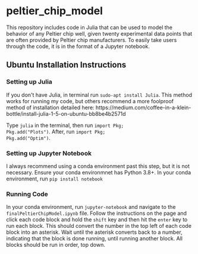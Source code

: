 # peltier_chip_model
This repository includes code in Julia that can be used to model the behavior of any Peltier chip well, given twenty experimental data points that are often provided by Peltier chip manufacturers. To easily take users through the code, it is in the format of a Jupyter notebook.
<h2> Ubuntu Installation Instructions</h2>
<h3>Setting up Julia</h3>
If you don't have Julia, in terminal run <code>sudo-apt install Julia</code>. This method works for running my code, but others recommend a more foolproof method of installation detailed here: https://medium.com/coffee-in-a-klein-bottle/install-julia-1-5-on-ubuntu-bb8be4b2571d

Type <code>julia</code> in the terminal, then run <code>import Pkg; Pkg.add("Plots")</code>. After, run <code>import Pkg; Pkg.add("Optim")</code>. 
<h3>Setting up Jupyter Notebook</h3>
I always recommend using a conda environment past this step, but it is not necessary. Ensure your conda environmnet has Python 3.8+. In your conda environment, run <code>pip install notebook</code>
<h3>Running Code</h3>
In your conda environment, run <code>jupyter-notebook</code> and navigate to the <code>finalPeltierChipModel.ipynb</code> file. Follow the instructions on the page and click each code block and hold the <code>shift</code> key and then hit the <code>enter</code> key to run each block. This should convert the number in the top left of each code block into an asterisk. Wait until the asterisk converts back to a number, indicating that the block is done running, until running another block. All blocks should be run in order, top down. 

